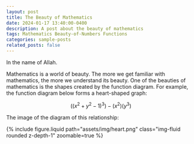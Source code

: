 ```yaml
---
layout: post
title: The Beauty of Mathematics
date: 2024-01-17 13:40:00-0400
description: A post about the beauty of mathematics
tags: Mathematics Beauty-of-Numbers Functions 
categories: sample-posts
related_posts: false
---
```


In the name of Allah. 

Mathematics is a world of beauty. The more we get familiar with mathematics, the more we understand its beauty. One of the beauties of mathematics is the shapes created by the function diagram. For example, the function diagram below forms a heart-shaped graph:

$$ ((x^2 + y^2 -1)^3) -(x^2)(y^3) $$

The image of the diagram of this relationship:

<div class="col-sm mt-3 mt-md-0">
        {% include figure.liquid path="assets/img/heart.png" class="img-fluid rounded z-depth-1" zoomable=true %}
    </div>

